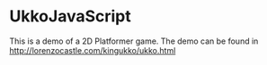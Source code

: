 UkkoJavaScript
==============

This is a demo of a 2D Platformer game. The demo can be found in http://lorenzocastle.com/kingukko/ukko.html
